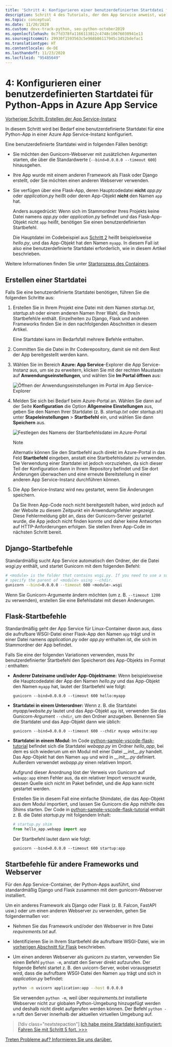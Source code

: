 ```yaml
---
title: 'Schritt 4: Konfigurieren einer benutzerdefinierten Startdatei für Python-Apps in Azure App Service für Linux'
description: Schritt 4 des Tutorials, der den App Service anweist, wie die Web-App gestartet wird, einschließlich spezifischer Anweisungen für Django, Flask und andere Frameworks.
ms.topic: conceptual
ms.date: 11/20/2020
ms.custom: devx-track-python, seo-python-october2019
ms.openlocfilehash: 0c7fd378fa1166113812c4748c10676030941e13
ms.sourcegitcommit: 29930f1593563c5e968b86117945c3452bdefac1
ms.translationtype: HT
ms.contentlocale: de-DE
ms.lasthandoff: 11/23/2020
ms.locfileid: "95485649"
---
```

# <a name="4-configure-a-custom-startup-file-for-python-apps-on-azure-app-service"></a>4: Konfigurieren einer benutzerdefinierten Startdatei für Python-Apps in Azure App Service

[Vorheriger Schritt: Erstellen der App Service-Instanz](tutorial-deploy-app-service-on-linux-03.md)

In diesem Schritt wird bei Bedarf eine benutzerdefinierte Startdatei für eine Python-App in einer Azure App Service-Instanz konfiguriert.

Eine benutzerdefinierte Startdatei wird in folgenden Fällen benötigt:

- Sie möchten den Gunicorn-Webserver mit zusätzlichen Argumenten starten, die über die Standardwerte (`--bind=0.0.0.0 --timeout 600`) hinausgehen.

- Ihre App wurde mit einem anderen Framework als Flask oder Django erstellt, oder Sie möchten einen anderen Webserver verwenden.

- Sie verfügen über eine Flask-App, deren Hauptcodedatei **nicht** *app.py* oder *application.py* heißt oder deren App-Objekt **nicht** den Namen `app` hat.

    Anders ausgedrückt: Wenn sich im Stammordner Ihres Projekts keine Datei namens *app.py* oder *application.py* befindet *und* das Flask-App-Objekt nicht `app` heißt, benötigen Sie einen benutzerdefinierten Startbefehl.

    Die Hauptdatei im Codebeispiel aus [Schritt 2](tutorial-deploy-app-service-on-linux-02.md) heißt beispielsweise *hello.py*, und das App-Objekt hat den Namen `myapp`. In diesem Fall ist also eine benutzerdefinierte Startdatei erforderlich, wie in diesem Artikel beschrieben.

Weitere Informationen finden Sie unter [Startprozess des Containers](/azure/app-service/configure-language-python#container-startup-process).

## <a name="create-a-startup-file"></a>Erstellen einer Startdatei

Falls Sie eine benutzerdefinierte Startdatei benötigen, führen Sie die folgenden Schritte aus:

1. Erstellen Sie in Ihrem Projekt eine Datei mit dem Namen *startup.txt*, *startup.sh* oder einem anderen Namen Ihrer Wahl, die Ihre/n Startbefehl/e enthält. Einzelheiten zu Django, Flask und anderen Frameworks finden Sie in den nachfolgenden Abschnitten in diesem Artikel.

    Eine Startdatei kann im Bedarfsfall mehrere Befehle enthalten.

1. Committen Sie die Datei in Ihr Coderepository, damit sie mit dem Rest der App bereitgestellt werden kann.

1. Wählen Sie im Bereich **Azure: App Service**-Explorer die App Service-Instanz aus, um sie zu erweitern, klicken Sie mit der rechten Maustaste auf **Anwendungseinstellungen**, und wählen Sie **Im Portal öffnen** aus:

    ![Öffnen der Anwendungseinstellungen im Portal im App Service-Explorer](media/deploy-azure/open-application-settings-in-portal-for-app-service.png)

1. Melden Sie sich bei Bedarf beim Azure-Portal an. Wählen Sie dann auf der Seite **Konfiguration** die Option **Allgemeine Einstellungen** aus, geben Sie den Namen Ihrer Startdatei (z. B. *startup.txt* oder *startup.sh*) unter **Stapeleinstellungen** > **Startbefehl** ein, und wählen Sie dann **Speichern** aus.

    ![Festlegen des Namens der Startbefehlsdatei im Azure-Portal](media/deploy-azure/enter-startup-file-for-app-service-in-the-azure-portal.png)

    > [!NOTE]
    > Alternativ können Sie den Startbefehl auch direkt im Azure-Portal in das Feld **Startbefehl** eingeben, anstatt eine Startbefehlsdatei zu verwenden. Die Verwendung einer Startdatei ist jedoch vorzuziehen, da sich dieser Teil der Konfiguration dann in Ihrem Repository befindet und Sie dort Änderungen überwachen und eine erneute Bereitstellung in einer anderen App Service-Instanz durchführen können.

1. Die App Service-Instanz wird neu gestartet, wenn Sie Änderungen speichern.

    Da Sie Ihren App-Code noch nicht bereitgestellt haben, wird jedoch auf der Website zu diesem Zeitpunkt ein Anwendungsfehler angezeigt. Diese Fehlermeldung gibt an, dass der Gunicorn-Server gestartet wurde, die App jedoch nicht finden konnte und daher keine Antworten auf HTTP-Anforderungen erfolgen. Sie stellen Ihren App-Code im nächsten Schritt bereit.

## <a name="django-startup-commands"></a>Django-Startbefehle

Standardmäßig sucht App Service automatisch den Ordner, der die Datei *wsgi.py* enthält, und startet Gunicorn mit dem folgenden Befehl:

```sh
# <module> is the folder that contains wsgi.py. If you need to use a subfolder,
# specify the parent of <module> using --chdir.
gunicorn --bind=0.0.0.0 --timeout 600 <module>.wsgi
```

Wenn Sie Gunicorn-Argumente ändern möchten (um z. B. `--timeout 1200` zu verwenden), erstellen Sie eine Befehlsdatei mit diesen Änderungen.

## <a name="flask-startup-commands"></a>Flask-Startbefehle

Standardmäßig geht der App Service für Linux-Container davon aus, dass die aufrufbare WSGI-Datei einer Flask-App den Namen `app` trägt und in einer Datei namens *application.py* oder *app.py* enthalten ist, die sich im Stammordner der App befindet.

Falls Sie eine der folgenden Variationen verwenden, muss Ihr benutzerdefinierter Startbefehl den Speicherort des App-Objekts im Format *<Datei>:<App-Objekt>* enthalten:

- **Anderer Dateiname und/oder App-Objektname:** Wenn beispielsweise die Hauptcodedatei der App den Namen *hello.py* und das App-Objekt den Namen `myapp` hat, lautet der Startbefehl wie folgt:

    ```text
    gunicorn --bind=0.0.0.0 --timeout 600 hello:myapp
    ```

- **Startdatei in einem Unterordner:** Wenn z. B. die Startdatei *myapp/website.py* lautet und das App-Objekt `app` ist, verwenden Sie das Gunicorn-Argument `--chdir`, um den Ordner anzugeben. Benennen Sie die Startdatei und das App-Objekt dann wie üblich:

    ```text
    gunicorn --bind=0.0.0.0 --timeout 600 --chdir myapp website:app
    ```

- **Startdatei in einem Modul:** Im Code [python-sample-vscode-flask-tutorial](https://github.com/Microsoft/python-sample-vscode-flask-tutorial) befindet sich die Startdatei *webapp.py* im Ordner *hello_app*, bei dem es sich wiederum um ein Modul mit einer Datei *\_\_init\_\_.py* handelt. Das App-Objekt hat den Namen `app` und wird in *\_\_init\_\_.py* definiert. Außerdem verwendet *webapp.py* einen relativen Import.

    Aufgrund dieser Anordnung löst der Verweis von Gunicorn auf `webapp:app` einen Fehler aus, da ein relativer Import versucht wurde, dessen Quelle sich nicht im Paket befindet, und die App kann nicht gestartet werden.

    Erstellen Sie in diesem Fall eine einfache Shimdatei, die das App-Objekt aus dem Modul importiert, und lassen Sie Gunicorn die App mithilfe des Shims starten. Der Code in [python-sample-vscode-flask-tutorial](https://github.com/Microsoft/python-sample-vscode-flask-tutorial) enthält z. B. die Datei *startup.py* mit folgendem Inhalt:

    ```python
    # startup.py shim
    from hello_app.webapp import app
    ```

    Der Startbefehl lautet dann wie folgt:

    ```text
    gunicorn --bind=0.0.0.0 --timeout 600 startup:app
    ```


## <a name="startup-commands-for-other-frameworks-and-web-servers"></a>Startbefehle für andere Frameworks und Webserver

Für den App Service-Container, der Python-Apps ausführt, sind standardmäßig Django und Flask zusammen mit dem gunicorn-Webserver installiert.

Um ein anderes Framework als Django oder Flask (z. B. Falcon, FastAPI usw.) oder um einen anderen Webserver zu verwenden, gehen Sie folgendermaßen vor:

- Nehmen Sie das Framework und/oder den Webserver in Ihre Datei *requirements.txt* auf.

- Identifizieren Sie in Ihrem Startbefehl die aufrufbare WSGI-Datei, wie im [vorherigen Abschnitt für Flask](#flask-startup-commands) beschrieben.

- Um einen anderen Webserver als gunicorn zu starten, verwenden Sie einen Befehl `python -m`, anstatt den Server direkt aufzurufen. Der folgende Befehl startet z. B. den uvicorn-Server, wobei vorausgesetzt wird, dass die aufrufbare WSGI-Datei den Namen `app` trägt und sich in *application.py* befindet:

    ```sh
    python -m uvicorn application:app --host 0.0.0.0
    ```

    Sie verwenden `python -m`, weil über *requirements.txt* installierte Webserver nicht zur globalen Python-Umgebung hinzugefügt werden und deshalb nicht direkt aufgerufen werden können. Der Befehl `python -m` ruft den Server innerhalb der aktuellen virtuellen Umgebung auf.

> [!div class="nextstepaction"]
> [Ich habe meine Startdatei konfiguriert: Fahren Sie mit Schritt 5 fort. >>>](tutorial-deploy-app-service-on-linux-05.md)

[Treten Probleme auf? Informieren Sie uns darüber.](https://aka.ms/FlaskVSCQuickstartHelp)
